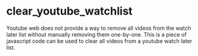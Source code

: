# clear_youtube_watchlist
Youtube web does not provide a way to remove all videos from the watch later list without manually removing them one-by-one. This is a piece of javascript code can be used to clear all videos from a youtube watch later list.
